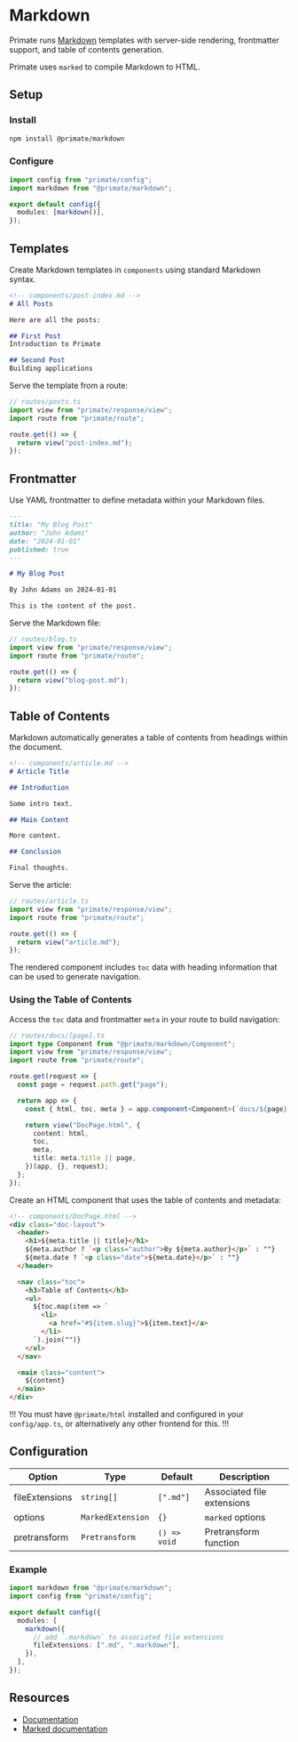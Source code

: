 # Markdown

Primate runs [Markdown][Documentation] templates with server-side rendering,
frontmatter support, and table of contents generation.

Primate uses `marked` to compile Markdown to HTML.

## Setup

### Install

```bash
npm install @primate/markdown
```

### Configure

```ts
import config from "primate/config";
import markdown from "@primate/markdown";

export default config({
  modules: [markdown()],
});
```

## Templates

Create Markdown templates in `components` using standard Markdown syntax.

```md
<!-- components/post-index.md -->
# All Posts

Here are all the posts:

## First Post
Introduction to Primate

## Second Post
Building applications
```

Serve the template from a route:

```ts
// routes/posts.ts
import view from "primate/response/view";
import route from "primate/route";

route.get(() => {
  return view("post-index.md");
});
```

## Frontmatter

Use YAML frontmatter to define metadata within your Markdown files.

```md
---
title: "My Blog Post"
author: "John Adams"
date: "2024-01-01"
published: true
---

# My Blog Post

By John Adams on 2024-01-01

This is the content of the post.
```

Serve the Markdown file:

```ts
// routes/blog.ts
import view from "primate/response/view";
import route from "primate/route";

route.get(() => {
  return view("blog-post.md");
});
```

## Table of Contents

Markdown automatically generates a table of contents from headings within the
document.

```md
<!-- components/article.md -->
# Article Title

## Introduction

Some intro text.

## Main Content

More content.

## Conclusion

Final thoughts.
```

Serve the article:

```ts
// routes/article.ts
import view from "primate/response/view";
import route from "primate/route";

route.get(() => {
  return view("article.md");
});
```

The rendered component includes `toc` data with heading information that can
be used to generate navigation.

### Using the Table of Contents

Access the `toc` data and frontmatter `meta` in your route to build navigation:

```ts
// routes/docs/[page].ts
import type Component from "@primate/markdown/Component";
import view from "primate/response/view";
import route from "primate/route";

route.get(request => {
  const page = request.path.get("page");

  return app => {
    const { html, toc, meta } = app.component<Component>(`docs/${page}.md`);

    return view("DocPage.html", {
      content: html,
      toc,
      meta,
      title: meta.title || page,
    })(app, {}, request);
  };
});
```

Create an HTML component that uses the table of contents and metadata:

```html
<!-- components/DocPage.html -->
<div class="doc-layout">
  <header>
    <h1>${meta.title || title}</h1>
    ${meta.author ? `<p class="author">By ${meta.author}</p>` : ""}
    ${meta.date ? `<p class="date">${meta.date}</p>` : ""}
  </header>

  <nav class="toc">
    <h3>Table of Contents</h3>
    <ul>
      ${toc.map(item => `
        <li>
          <a href="#${item.slug}">${item.text}</a>
        </li>
      `).join("")}
    </ul>
  </nav>

  <main class="content">
    ${content}
  </main>
</div>
```

!!!
You must have `@primate/html` installed and configured in your `config/app.ts`,
or alternatively any other frontend for this.
!!!

## Configuration

| Option         | Type              | Default      | Description                |
| -------------- | ----------------- | ------------ | -------------------------- |
| fileExtensions | `string[]`        | `[".md"]`    | Associated file extensions |
| options        | `MarkedExtension` | `{}`         | `marked` options           |
| pretransform   | `Pretransform`    | `() => void` | Pretransform function      |

### Example

```ts
import markdown from "@primate/markdown";
import config from "primate/config";

export default config({
  modules: [
    markdown({
      // add `.markdown` to associated file extensions
      fileExtensions: [".md", ".markdown"],
    }),
  ],
});
```

## Resources

- [Documentation]
- [Marked documentation](https://marked.js.org)

[Documentation]: https://daringfireball.net/projects/markdown
